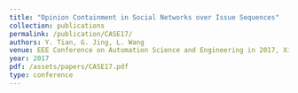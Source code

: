 ```yaml
---
title: "Opinion Containment in Social Networks over Issue Sequences"
collection: publications
permalink: /publication/CASE17/
authors: Y. Tian, G. Jing, L. Wang
venue: EEE Conference on Automation Science and Engineering in 2017, Xi’an, China
year: 2017
pdf: /assets/papers/CASE17.pdf
type: conference
---
```

